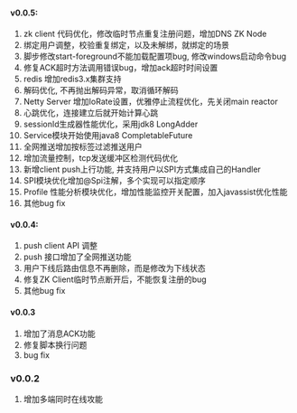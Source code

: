 #### v0.0.5:

1. zk client 代码优化，修改临时节点重复注册问题，增加DNS ZK Node
2. 绑定用户调整，校验重复绑定，以及未解绑，就绑定的场景
3. 脚步修改start-foreground不能加载配置项bug, 修改windows启动命令bug
4. 修复ACK超时方法调用错误bug，增加ack超时时间设置
5. redis 增加redis3.x集群支持
6. 解码优化, 不再抛出解码异常，取消循环解码
7. Netty Server 增加IoRate设置，优雅停止流程优化，先关闭main reactor
8. 心跳优化，连接建立后就开始计算心跳
9. sessionId生成器性能优化，采用jdk8 LongAdder
10. Service模块开始使用java8 CompletableFuture
11. 全网推送增加按标签过滤推送用户
12. 增加流量控制，tcp发送缓冲区检测代码优化
13. 新增client push上行功能, 并支持用户以SPI方式集成自己的Handler
14. SPI模块优化增加@Spi注解，多个实现可以指定顺序
15. Profile 性能分析模块优化，增加性能监控开关配置，加入javassist优化性能
16. 其他bug fix




#### v0.0.4:

1. push client API 调整
2. push 接口增加了全网推送功能
3. 用户下线后路由信息不再删除，而是修改为下线状态
4. 修复ZK Client临时节点断开后，不能恢复注册的bug
5. 其他bug fix

#### v0.0.3

1. 增加了消息ACK功能
2. 修复脚本换行问题
3. bug fix

### v0.0.2

1. 增加多端同时在线攻能
